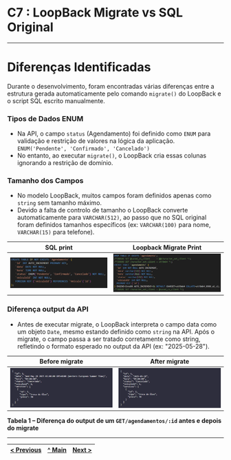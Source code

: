 # C7 : LoopBack Migrate vs SQL Original

---

# Diferenças Identificadas

Durante o desenvolvimento, foram encontradas várias diferenças entre a estrutura gerada automaticamente pelo comando `migrate()` do LoopBack e o script SQL escrito manualmente.

### Tipos de Dados ENUM

- Na API, o campo `status` (Agendamento) foi definido como `ENUM` para validação e restrição de valores na lógica da aplicação. `ENUM('Pendente', 'Confirmado', 'Cancelado')`
- No entanto, ao executar `migrate()`, o LoopBack cria essas colunas ignorando a restrição de domínio.

### Tamanho dos Campos

- No modelo LoopBack, muitos campos foram definidos apenas como `string` sem tamanho máximo.
- Devido a falta de controlo de tamanho o LoopBack converte automaticamente para `VARCHAR(512)`, ao passo que no SQL original foram definidos tamanhos específicos (ex: `VARCHAR(100)` para nome, `VARCHAR(15)` para telefone).

| SQL print | Loopback Migrate Print |
|-------|-------|
| <img src="../img/print-sql-1.png" alt="sql-1" width="600" /> | <img src="../img/print-migrate-1.png" alt="migrate-1" width="600" /> |

### Diferença output da API

- Antes de executar migrate, o LoopBack interpreta o campo data como um objeto `Date`, mesmo estando definido como `string` na API. Após o migrate, o campo passa a ser tratado corretamente como string, refletindo o formato esperado no output da API (ex: "2025-05-28").

| Before migrate | After migrate |
|-------|-------|
| <img src="../img/before_migrate.png" alt="b_m" width="600" /> | <img src="../img/after_migrate.png" alt="a_m" width="600" /> |

**Tabela 1 – Diferença do output de um `GET/agendamentos/:id` antes e depois do migrate**

---

| [< Previous](RPF06.md) | [^ Main](../../README.md) | [Next >](RPF08.md) |
|:----------------------------------:|:----------------------------------:|:----------------------------------:|
